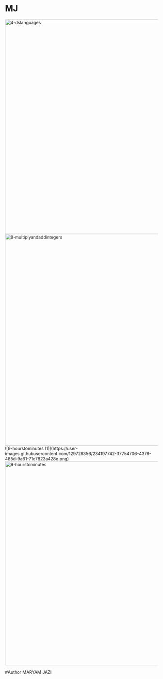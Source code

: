 # MJ
<img width="707" alt="4-dslanguages" src="https://user-images.githubusercontent.com/129728356/234197644-514f9694-35f2-4f00-ac67-2be09f1f34b1.png">
<img width="698" alt="8-multiplyandaddintegers" src="https://user-images.githubusercontent.com/129728356/234197235-fe5f025c-0401-47bf-a3bf-acf191276b88.png">
![9-hourstominutes (1)](https://user-images.githubusercontent.com/129728356/234197742-37754706-4376-485d-9a61-71c7823a428e.png)
<img width="672" alt="9-hourstominutes" src="https://user-images.githubusercontent.com/129728356/234198102-691f4ce2-1cc3-4ade-adab-4751179d3a61.png">

#Author
MARYAM JAZI
